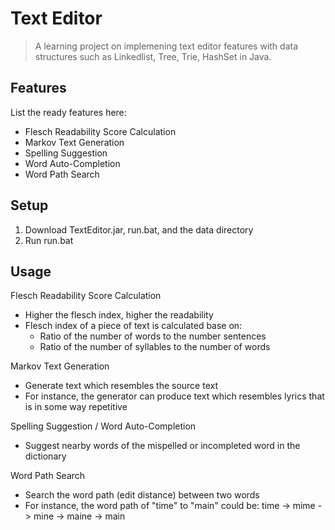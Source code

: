 # Text Editor
> A learning project on implemening text editor features with data structures such as Linkedlist, Tree, Trie, HashSet in Java.

## Features
List the ready features here:
- Flesch Readability Score Calculation
- Markov Text Generation
- Spelling Suggestion
- Word Auto-Completion
- Word Path Search


## Setup
1. Download TextEditor.jar, run.bat, and the data directory
2. Run run.bat


## Usage
Flesch Readability Score Calculation
- Higher the flesch index, higher the readability
- Flesch index of a piece of text is calculated base on:
  - Ratio of the number of words to the number sentences
  - Ratio of the number of syllables to the number of words

Markov Text Generation
- Generate text which resembles the source text
- For instance, the generator can produce text which resembles lyrics that is in some way repetitive

Spelling Suggestion / Word Auto-Completion
- Suggest nearby words of the mispelled or incompleted word in the dictionary

Word Path Search
- Search the word path (edit distance) between two words
- For instance, the word path of "time" to "main" could be: time -> mime -> mine -> maine -> main
